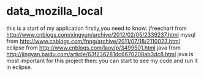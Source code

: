 # data_mozilla_local
this is a start of my application
firstly,you need to know:
jfreechart from http://www.cnblogs.com/xingyun/archive/2012/02/05/2339237.html
mysql from http://www.cnblogs.com/fnng/archive/2011/07/18/2110023.html
eclipse from http://www.cnblogs.com/laov/p/3499501.html
java from http://jingyan.baidu.com/article/63f236281dc6670208ab3dc8.html
java is most important for this project
then:
you can start to see my code and run it in eclipse.
